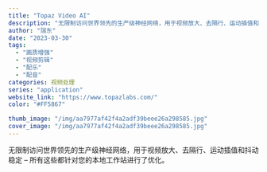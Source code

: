 ```yaml
---
title: "Topaz Video AI"
description: "无限制访问世界领先的生产级神经网络，用于视频放大、去隔行、运动插值和抖动稳定 – 所有这些都针对您的本地工作站进行了优化"
author: "瑞东"
date: "2023-03-30"
tags:
  - "画质增强"
  - "视频剪辑"
  - "配乐"
  - "配音"
categories: 视频处理
series: "application"
website_link: "https://www.topazlabs.com/"
color: "#FF5867"

thumb_image: "/img/aa7977af42f4a2adf39beee26a298585.jpg"
cover_image: "/img/aa7977af42f4a2adf39beee26a298585.jpg"
---
```


无限制访问世界领先的生产级神经网络，用于视频放大、去隔行、运动插值和抖动稳定 – 所有这些都针对您的本地工作站进行了优化。 